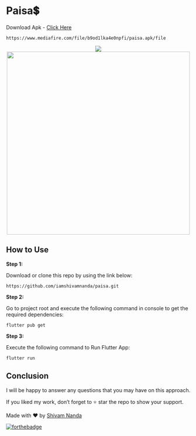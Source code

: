 # Paisa💲

Download Apk  - [Click Here] 
```
https://www.mediafire.com/file/b9od1lka4e0npfi/paisa.apk/file
```

<center>
  <img src="https://i.ibb.co/6rst3cm/paisa-app-Medium.jpg" />
   <img height="500px" src="https://i.ibb.co/MB7s9tf/ezgif-com-gif-maker-9.gif" />
  </center>

## How to Use 

**Step 1:**

Download or clone this repo by using the link below:

```
https://github.com/iamshivamnanda/paisa.git
```

**Step 2:**

Go to project root and execute the following command in console to get the required dependencies: 

```
flutter pub get 
```

**Step 3:**

Execute the following command to Run Flutter App:

```
flutter run
```

## Conclusion

I will be happy to answer any questions that you may have on this approach.

If you liked my work, don’t forget to ⭐ star the repo to show your support.

Made with ♥ by <a href="https://github.com/iamshivamnanda">Shivam Nanda</a>

[![forthebadge](https://forthebadge.com/images/badges/built-with-love.svg)](https://github.com/iamshivamnanda)

[Click Here]: <https://www.mediafire.com/file/b9od1lka4e0npfi/paisa.apk/file>

